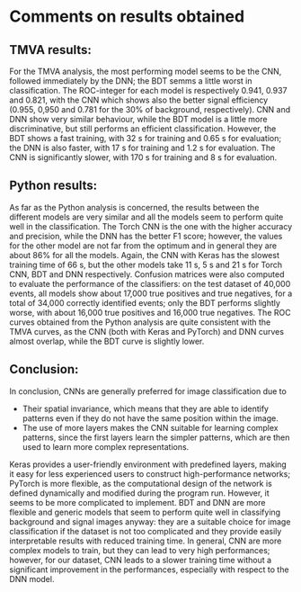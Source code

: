 
# Comments on results obtained

## TMVA results:
For the TMVA analysis, the most performing model seems to be the CNN, followed immediately by the DNN; the BDT semms a little worst in classification. The ROC-integer for each model is respectively 0.941, 0.937 and 0.821, with the CNN which shows also the better signal efficiency (0.955, 0,950 and 0.781 for the 30% of background, respectively). CNN and DNN show very similar behaviour, while the BDT model is a little more discriminative, but still performs an efficient classification. However, the BDT shows a fast training, with 32 s for training and 0.65 s for evaluation; the DNN is also faster, with 17 s for training and 1.2 s for evaluation. The CNN is significantly slower, with 170 s for training and 8 s for evaluation.

## Python results:
As far as the Python analysis is concerned, the results between the different models are very similar and all the models seem to perform quite well in the classification. The Torch CNN is the one with the higher accuracy and precision, while the DNN has the better F1 score; however, the values for the other model are not far from the optimum and in general they are about 86% for all the models. Again, the CNN with Keras has the slowest training time of 66 s, but the other models take 11 s, 5 s and 21 s for Torch CNN, BDT and DNN respectively. Confusion matrices were also computed to evaluate the performance of the classifiers: on the test dataset of 40,000 events, all models show about 17,000 true positives and true negatives, for a total of 34,000 correctly identified events; only the BDT performs slightly worse, with about 16,000 true positives and 16,000 true negatives. The ROC curves obtained from the Python analysis are quite consistent with the TMVA curves, as the CNN (both with Keras and PyTorch) and DNN curves almost overlap, while the BDT curve is slightly lower.

## Conclusion:
In conclusion, CNNs are generally preferred for image classification due to
- Their spatial invariance, which means that they are able to identify patterns even if they do not have the same position within the image.
- The use of more layers makes the CNN suitable for learning complex patterns, since the first layers learn the simpler patterns, which are then used to learn more complex representations.

Keras provides a user-friendly environment with predefined layers, making it easy for less experienced users to construct high-performance networks; PyTorch is more flexible, as the computational design of the network is defined dynamically and modified during the program run. However, it seems to be more complicated to implement. BDT and DNN are more flexible and generic models that seem to perform quite well in classifying background and signal images anyway: they are a suitable choice for image classification if the dataset is not too complicated and they provide easily interpretable results with reduced training time. In general, CNN are more complex models to train, but they can lead to very high performances; however, for our dataset, CNN leads to a slower training time without a significant improvement in the performances, especially with respect to the DNN model.
